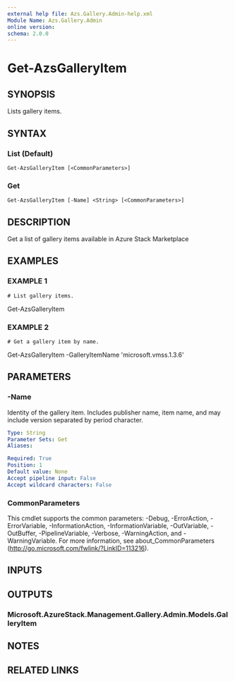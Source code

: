 ```yaml
---
external help file: Azs.Gallery.Admin-help.xml
Module Name: Azs.Gallery.Admin
online version:
schema: 2.0.0
---
```


# Get-AzsGalleryItem

## SYNOPSIS
Lists gallery items.

## SYNTAX

### List (Default)
```
Get-AzsGalleryItem [<CommonParameters>]
```

### Get
```
Get-AzsGalleryItem [-Name] <String> [<CommonParameters>]
```

## DESCRIPTION
Get a list of gallery items available in Azure Stack Marketplace

## EXAMPLES

### EXAMPLE 1
```
# List gallery items.
```

Get-AzsGalleryItem

### EXAMPLE 2
```
# Get a gallery item by name.
```

Get-AzsGalleryItem -GalleryItemName 'microsoft.vmss.1.3.6'

## PARAMETERS

### -Name
Identity of the gallery item.
Includes publisher name, item name, and may include version separated by period character.

```yaml
Type: String
Parameter Sets: Get
Aliases:

Required: True
Position: 1
Default value: None
Accept pipeline input: False
Accept wildcard characters: False
```

### CommonParameters
This cmdlet supports the common parameters: -Debug, -ErrorAction, -ErrorVariable, -InformationAction, -InformationVariable, -OutVariable, -OutBuffer, -PipelineVariable, -Verbose, -WarningAction, and -WarningVariable. For more information, see about_CommonParameters (http://go.microsoft.com/fwlink/?LinkID=113216).

## INPUTS

## OUTPUTS

### Microsoft.AzureStack.Management.Gallery.Admin.Models.GalleryItem

## NOTES

## RELATED LINKS
